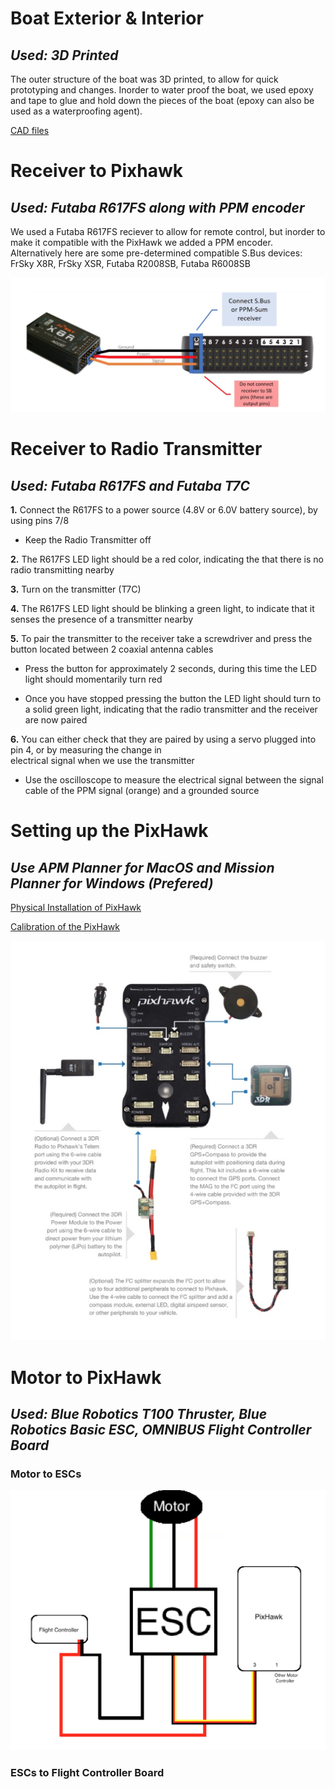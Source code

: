 # **Boat Exterior & Interior**
## __*Used: 3D Printed*__

The outer structure of the boat was 3D printed, to allow for quick prototyping and changes. Inorder to water proof the boat, 
we used epoxy and tape to glue and hold down the pieces of the boat (epoxy can also be used as a waterproofing agent).

[CAD files](https://www.dropbox.com/sh/irfmggc8k5queg0/AACh7eVSw1JcP0g08k7TlmTpa?dl=0)


# **Receiver to Pixhawk**
## __*Used: Futaba R617FS along with PPM encoder*__

We used a Futaba R617FS reciever to allow for remote control, but inorder to make it compatible with the PixHawk we added a PPM
encoder. Alternatively here are some pre-determined compatible S.Bus devices: FrSky X8R, FrSky XSR, Futaba R2008SB, 
Futaba R6008SB

<img src="\Images\Screen Shot 2018-06-07 at 1.55.16 PM.png">


# **Receiver to Radio Transmitter**
## __*Used: Futaba R617FS and Futaba T7C*__

**1.**	Connect the R617FS to a power source (4.8V or 6.0V battery source), by using pins 7/8

  - Keep the Radio Transmitter off

**2.**	The R617FS LED light should be a red color, indicating the that there is no radio transmitting nearby

**3.**	Turn on the transmitter (T7C)

**4.**	The R617FS LED light should be blinking a green light, to indicate that it senses the presence of a transmitter nearby

**5.**	To pair the transmitter to the receiver take a screwdriver and press the button located between 2 coaxial antenna cables

  - Press the button for approximately 2 seconds, during this time the LED light should momentarily turn red

  - Once you have stopped pressing the button the LED light should turn to a solid green light, indicating that the 
            radio transmitter and the receiver are now paired

**6.**	You can either check that they are paired by using a servo plugged into pin 4, or by measuring the change in    
        electrical signal when we use the transmitter

  - Use the oscilloscope to measure the electrical signal between the signal cable of the PPM signal (orange) and a               grounded source 


# **Setting up the PixHawk**
## __*Use APM Planner for MacOS and Mission Planner for Windows (Prefered)*__

[Physical Installation of PixHawk](http://ardupilot.org/copter/docs/common-pixhawk-wiring-and-quick-start.html) 

[Calibration of the PixHawk](http://ardupilot.org/rover/docs/apmrover-setup.html)

<img src="\Images\Screen Shot 2018-06-07 at 1.55.09 PM.png">

# **Motor to PixHawk**
## __*Used: Blue Robotics T100 Thruster, Blue Robotics Basic ESC, OMNIBUS Flight Controller Board*__

### Motor to ESCs 
<img src="\Images\Screen Shot 2018-06-08 at 2.38.28 PM.png">

### ESCs to Flight Controller Board

